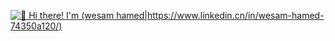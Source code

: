 [<img src="https://www.linkedin.cn/in/wesam-hamed-74350a120/" alt="👋 Hi there! I'm (wesam hamed|https://www.linkedin.cn/in/wesam-hamed-74350a120/)" title="👋 Hi there! I'm (wesam hamed|https://www.linkedin.cn/in/wesam-hamed-74350a120/)"/>](https://www.linkedin.cn/in/wesam-hamed-74350a120/)
